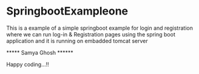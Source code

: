 # SpringbootExampleone
This is a example of a simple springboot example for login and registration
where we can run log-in & Registration pages using the spring boot application and it is running on embadded tomcat server



***** Samya Ghosh ******

Happy coding...!! 
